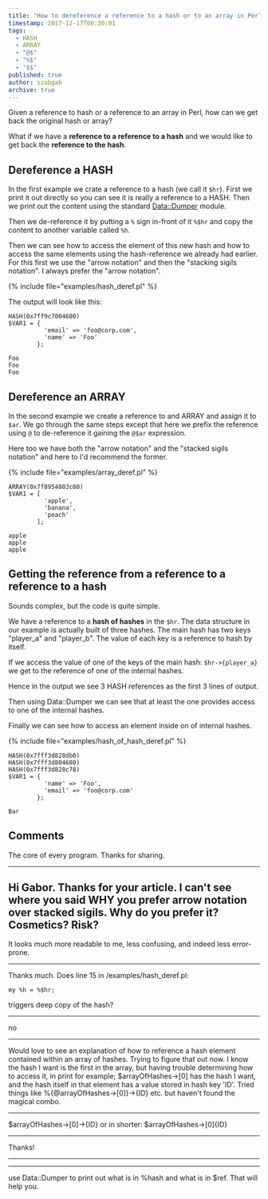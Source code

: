 ```yaml
---
title: "How to dereference a reference to a hash or to an array in Perl"
timestamp: 2017-12-17T08:30:01
tags:
  - HASH
  - ARRAY
  - "@$"
  - "%$"
  - "$$"
published: true
author: szabgab
archive: true
---
```



Given a reference to hash or a reference to an array in Perl, how can we get back the original hash or array?

What if we have a <b>reference to a reference to a hash</b> and we would like to get back the <b>reference to the hash</b>.


## Dereference a HASH

In the first example we crate a reference to a hash (we call it `$hr`).
First we print it out directly so you can see it is really a reference to a HASH.
Then we print out the content using the standard [Data::Dumper](https://metacpan.org/pod/Data::Dumper) module.

Then we de-reference it by putting a `%` sign in-front of it `%$hr` and copy the content to another variable called `%h`.

Then we can see how to access the element of this new hash and how to access the same elements using the hash-reference we already had earlier.
For this first we use the "arrow notation" and then the "stacking sigils notation". I always prefer the "arrow notation".

{% include file="examples/hash_deref.pl" %}

The output will look like this:

```
HASH(0x7ff9c7004680)
$VAR1 = {
          'email' => 'foo@corp.com',
          'name' => 'Foo'
        };

Foo
Foo
Foo
```

## Dereference an ARRAY

In the second example we create a reference to and ARRAY and assign it to `$ar`. We go through the same
steps except that here we prefix the reference using `@` to de-reference it gaining the `@$ar`
expression.

Here too we have both the "arrow notation" and the "stacked sigils notation" and here to I'd recommend the former.

{% include file="examples/array_deref.pl" %}

```
ARRAY(0x7f8954803c80)
$VAR1 = [
          'apple',
          'banana',
          'peach'
        ];

apple
apple
apple
```

## Getting the reference from a reference to a reference to a hash

Sounds complex, but the code is quite simple.

We have a reference to a <b>hash of hashes</b> in the `$hr`.
The data structure in our example is actually built of three hashes.
The main hash has two keys "player_a" and "player_b". The value of each key
is a reference to hash by itself.

If we access the value of one of the keys of the main hash: `$hr->{player_a}`
we get to the reference of one of the internal hashes.

Hence in the output we see 3 HASH references as the first 3 lines of output.

Then using Data::Dumper we can see that at least the one provides access
to one of the internal hashes.

Finally we can see how to access an element inside on of internal hashes.

{% include file="examples/hash_of_hash_deref.pl" %}

```
HASH(0x7fff3d828db0)
HASH(0x7fff3d804680)
HASH(0x7fff3d828c78)
$VAR1 = {
          'name' => 'Foo',
          'email' => 'foo@corp.com'
        };

Bar
```

## Comments

The core of every program. Thanks for sharing.

<hr>

Hi Gabor.
Thanks for your article. I can't see where you said WHY you prefer arrow notation over stacked sigils. Why do you prefer it? Cosmetics? Risk?
---
It looks much more readable to me, less confusing, and indeed less error-prone.

<hr>

Thanks much.
Does line 15 in /examples/hash_deref.pl:

    my %h = %$hr;

triggers deep copy of the hash?

---
no

<hr>

Would love to see an explanation of how to reference a hash element contained within an array of hashes. Trying to figure that out now. I know the hash I want is the first in the array, but having trouble determining how to access it, in print for example; $arrayOfHashes->[0] has the hash I want, and the hash itself in that element has a value stored in hash key 'ID'. Tried things like %{@arrayOfHashes->[0]}->{ID} etc. but haven't found the magical combo.

---
$arrayOfHashes->[0]->{ID} or in shorter: $arrayOfHashes->[0]{ID}

---
Thanks!

<hr>

---

use Data::Dumper to print out what is in %hash and what is in $ref. That will help you.

